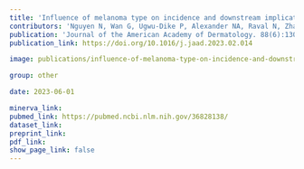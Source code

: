 ```yaml
---
title: 'Influence of melanoma type on incidence and downstream implications of cutaneous immune-related adverse events in the setting of immune checkpoint inhibitor therapy.'
contributors: 'Nguyen N, Wan G, Ugwu-Dike P, Alexander NA, Raval N, Zhang S, Jairath R, Phillipps J, Leung B, Roster K, Seo J, Lu C, Tang K, Choi MS, DeSimone MS, Theodosakis N, Amadife M, Cox N, Le TK, Liu F, Chen W, Bai X, Boland G, Liu D, Hurlbert MS, LeBoeuf N, Reynolds KL, Yu KH, Tsao H, Asgari M, Gusev A, Kwatra SG, Semenov YR. (2023).'
publication: 'Journal of the American Academy of Dermatology. 88(6):1308-1316'
publication_link: https://doi.org/10.1016/j.jaad.2023.02.014

image: publications/influence-of-melanoma-type-on-incidence-and-downstream-implications-of-cutaneous-immune-related-adverse-events-in-the-setting-of-immune-checkpoint-inhibitor-therapy.jpg

group: other

date: 2023-06-01

minerva_link:
pubmed_link: https://pubmed.ncbi.nlm.nih.gov/36828138/
dataset_link:
preprint_link:
pdf_link:
show_page_link: false
---
```

